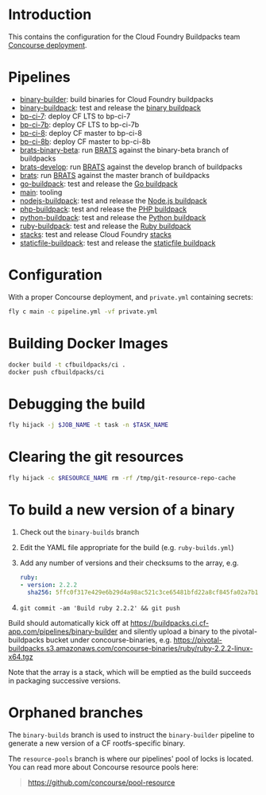 # Introduction

This contains the configuration for the Cloud Foundry Buildpacks team [Concourse deployment](https://buildpacks.ci.cf-app.com/).

# Pipelines

* [binary-builder](pipelines/binary-builder.yml): build binaries for Cloud Foundry buildpacks
* [binary-buildpack](pipelines/binary-buildpack.yml): test and release the [binary buildpack](https://github.com/cloudfoundry/binary-buildpack)
* [bp-ci-7](pipelines/bp-ci-7.yml): deploy CF LTS to bp-ci-7
* [bp-ci-7b](pipelines/bp-ci-7b.yml): deploy CF LTS to bp-ci-7b
* [bp-ci-8](pipelines/bp-ci-8.yml): deploy CF master to bp-ci-8
* [bp-ci-8b](pipelines/bp-ci-8b.yml): deploy CF master to bp-ci-8b
* [brats-binary-beta](pipelines/brats-binary-beta.yml): run [BRATS](https://github.com/cloudfoundry/brats) against the binary-beta branch of buildpacks
* [brats-develop](pipelines/brats-develop.yml): run [BRATS](https://github.com/cloudfoundry/brats) against the develop branch of buildpacks
* [brats](pipelines/brats.yml): run [BRATS](https://github.com/cloudfoundry/brats) against the master branch of buildpacks
* [go-buildpack](pipelines/go-buildpack.yml): test and release the [Go buildpack](https://github.com/cloudfoundry/go-buildpack)
* [main](pipelines/main.yml): tooling
* [nodejs-buildpack](pipelines/nodejs-buildpack.yml): test and release the [Node.js buildpack](https://github.com/cloudfoundry/nodejs-buildpack)
* [php-buildpack](pipelines/php-buildpack.yml): test and release the [PHP buildpack](https://github.com/cloudfoundry/php-buildpack)
* [python-buildpack](pipelines/python-buildpack.yml): test and release the [Python buildpack](https://github.com/cloudfoundry/python-buildpack)
* [ruby-buildpack](pipelines/ruby-buildpack.yml): test and release the [Ruby buildpack](https://github.com/cloudfoundry/ruby-buildpack)
* [stacks](pipelines/stacks.yml): test and release Cloud Foundry [stacks](https://github.com/cloudfoundry/stacks)
* [staticfile-buildpack](pipelines/staticfile-buildpack.yml): test and release the [staticfile buildpack](https://github.com/cloudfoundry/staticfile-buildpack)

# Configuration

With a proper Concourse deployment, and `private.yml` containing secrets:

```sh
fly c main -c pipeline.yml -vf private.yml
```

# Building Docker Images

```sh
docker build -t cfbuildpacks/ci .
docker push cfbuildpacks/ci
```

# Debugging the build

```sh
fly hijack -j $JOB_NAME -t task -n $TASK_NAME
```

# Clearing the git resources

```sh
fly hijack -c $RESOURCE_NAME rm -rf /tmp/git-resource-repo-cache
```

# To build a new version of a binary

1. Check out the `binary-builds` branch
2. Edit the YAML file appropriate for the build (e.g. `ruby-builds.yml`)
3. Add any number of versions and their checksums to the array, e.g.

	```yaml
	ruby:
	- version: 2.2.2
	  sha256: 5ffc0f317e429e6b29d4a98ac521c3ce65481bfd22a8cf845fa02a7b113d9b44
	```

4. `git commit -am 'Build ruby 2.2.2' && git push`

Build should automatically kick off at
https://buildpacks.ci.cf-app.com/pipelines/binary-builder and silently
upload a binary to the pivotal-buildpacks bucket under
concourse-binaries,
e.g. https://pivotal-buildpacks.s3.amazonaws.com/concourse-binaries/ruby/ruby-2.2.2-linux-x64.tgz

Note that the array is a stack, which will be emptied as the build
succeeds in packaging successive versions.


# Orphaned branches

The `binary-builds` branch is used to instruct the `binary-builder`
pipeline to generate a new version of a CF rootfs-specific binary.

The `resource-pools` branch is where our pipelines' pool of locks is
located. You can read more about Concourse resource pools here:

> https://github.com/concourse/pool-resource
